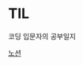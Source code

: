 # TIL
코딩 입문자의 공부일지

<brl>

[노션](https://www.notion.so/53dfda3d412b4e688531b12ed5f64dea?v=1411c44dc3e1471a8752700274cabf1d&pvs=4)
